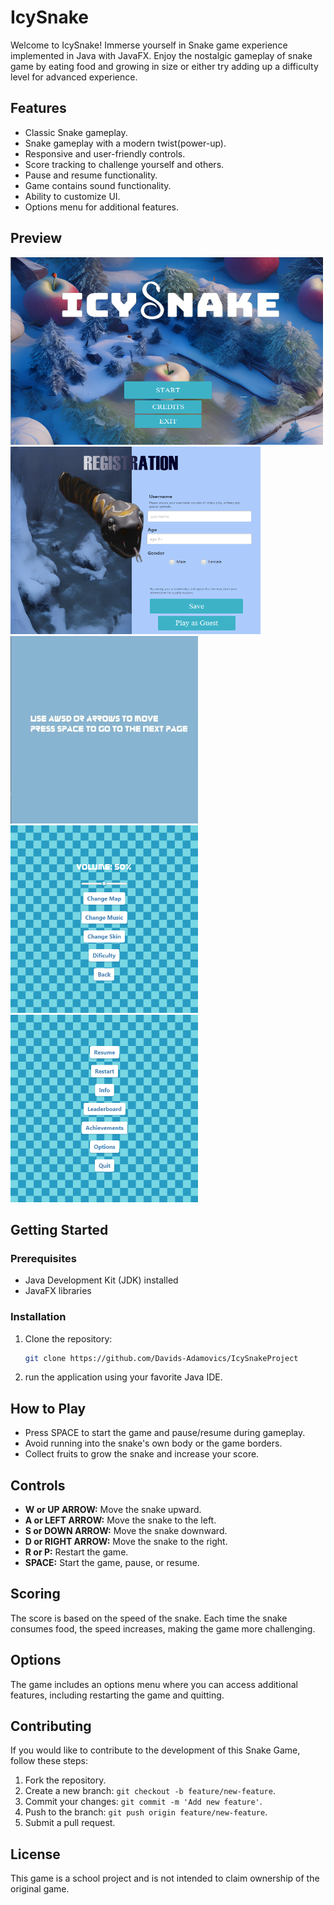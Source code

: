 # IcySnake

Welcome to IcySnake! Immerse yourself in Snake game experience implemented in Java with JavaFX. Enjoy the nostalgic gameplay of snake game by eating food and growing in size or either try adding up a difficulty level for advanced experience.

## Features

- Classic Snake gameplay.
- Snake gameplay with a modern twist(power-up).
- Responsive and user-friendly controls.
- Score tracking to challenge yourself and others.
- Pause and resume functionality.
- Game contains sound functionality.
- Ability to customize UI.
- Options menu for additional features.

## Preview

<img src="src/main/resources/lv/venta/readme1.png" alt="Start Screen" height="300" width="500"/>
<img src="src/main/resources/lv/venta/readme2.png" alt="Registration Screen" height="300" width="400"/>
<img src="src/main/resources/lv/venta/readme3.gif" alt="Game" height="300" width="300"/>
<img src="src/main/resources/lv/venta/Settings.png" alt="Settings" height="300" width="300"/>
<img src="src/main/resources/lv/venta/options.png" alt="Options" height="300" width="300"/>


## Getting Started

### Prerequisites

- Java Development Kit (JDK) installed
- JavaFX libraries

### Installation

1. Clone the repository:

    ```bash
    git clone https://github.com/Davids-Adamovics/IcySnakeProject
    ```

2. run the application using your favorite Java IDE.

## How to Play

- Press SPACE to start the game and pause/resume during gameplay.
- Avoid running into the snake's own body or the game borders.
- Collect fruits to grow the snake and increase your score.

## Controls

- **W or UP ARROW:** Move the snake upward.
- **A or LEFT ARROW:** Move the snake to the left.
- **S or DOWN ARROW:** Move the snake downward.
- **D or RIGHT ARROW:** Move the snake to the right.
- **R or P:** Restart the game.
- **SPACE:** Start the game, pause, or resume.

## Scoring

The score is based on the speed of the snake. Each time the snake consumes food, the speed increases, making the game more challenging.

## Options

The game includes an options menu where you can access additional features, including restarting the game and quitting.

## Contributing

If you would like to contribute to the development of this Snake Game, follow these steps:

1. Fork the repository.
2. Create a new branch: `git checkout -b feature/new-feature`.
3. Commit your changes: `git commit -m 'Add new feature'`.
4. Push to the branch: `git push origin feature/new-feature`.
5. Submit a pull request.

## License

This game is a school project and is not intended to claim ownership of the original game.